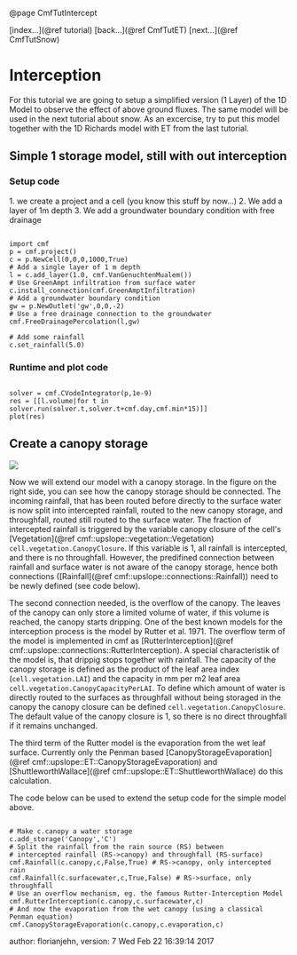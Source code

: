 @page CmfTutIntercept

[index...](@ref tutorial) [back...](@ref CmfTutET)
[next...](@ref CmfTutSnow)

# Interception

For this tutorial we are going to setup a simplified version (1 Layer)
of the 1D Model to observe the effect of above ground fluxes. The same
model will be used in the next tutorial about snow. As an excercise, try
to put this model together with the 1D Richards model with ET from the
last tutorial.

## Simple 1 storage model, still with out interception

### Setup code

1\. we create a project and a cell (you know this stuff by now...) 2. We
add a layer of 1m depth 3. We add a groundwater boundary condition with
free drainage

~~~~~~~~~~~~~{.py}

import cmf
p = cmf.project()
c = p.NewCell(0,0,0,1000,True)
# Add a single layer of 1 m depth
l = c.add_layer(1.0, cmf.VanGenuchtenMualem())
# Use GreenAmpt infiltration from surface water
c.install_connection(cmf.GreenAmptInfiltration)
# Add a groundwater boundary condition
gw = p.NewOutlet('gw',0,0,-2)
# Use a free drainage connection to the groundwater
cmf.FreeDrainagePercolation(l,gw)

# Add some rainfall
c.set_rainfall(5.0)
~~~~~~~~~~~~~

### Runtime and plot code

~~~~~~~~~~~~~{.py}

solver = cmf.CVodeIntegrator(p,1e-9)
res = [[l.volume|for t in solver.run(solver.t,solver.t+cmf.day,cmf.min*15)]]
plot(res)
~~~~~~~~~~~~~

## Create a canopy storage

![](media/canopyflow.png)

Now we will extend our model with a canopy storage. In the figure on the
right side, you can see how the canopy storage should be connected. The
incoming rainfall, that has been routed before directly to the surface
water is now split into intercepted rainfall, routed to the new canopy
storage, and throughfall, routed still routed to the surface water. The
fraction of intercepted rainfall is triggered by the variable canopy
closure of the cell's
[Vegetation](@ref cmf::upslope::vegetation::Vegetation)
`cell.vegetation.CanopyClosure`. If this variable is 1, all rainfall
is intercepted, and there is no throughfall. However, the predifined
connection between rainfall and surface water is not aware of the canopy
storage, hence both connections
([Rainfall](@ref cmf::upslope::connections::Rainfall)) need to be newly defined
(see code below).

The second connection needed, is the overflow of the canopy. The leaves
of the canopy can only store a limited volume of water, if this volume
is reached, the canopy starts dripping. One of the best known models for
the interception process is the model by Rutter et al. 1971. The
overflow term of the model is implemented in cmf as
[RutterInterception](@ref cmf::upslope::connections::RutterInterception).
A special characteristik of the model is, that drippig stops together
with rainfall. The capacity of the canopy storage is defined as the
product of the leaf area index (`cell.vegetation.LAI`) and the
capacity in mm per m2 leaf area
`cell.vegetation.CanopyCapacityPerLAI`. To define which amount of
water is directly routed to the surfaces as throughfall without being
storaged in the canopy the canopy closure can be defined
`cell.vegetation.CanopyClosure`. The default value of the canopy
closure is 1, so there is no direct throughfall if it remains unchanged.

The third term of the Rutter model is the evaporation from the wet leaf
surface. Currently only the Penman based
[CanopyStorageEvaporation](@ref cmf::upslope::ET::CanopyStorageEvaporation)
and [ShuttleworthWallace](@ref cmf::upslope::ET::ShuttleworthWallace)
do this calculation.

The code below can be used to extend the setup code for the simple model
above.

~~~~~~~~~~~~~{.py}

# Make c.canopy a water storage
c.add_storage('Canopy','C')
# Split the rainfall from the rain source (RS) between 
# intercepted rainfall (RS->canopy) and throughfall (RS-surface)
cmf.Rainfall(c.canopy,c,False,True) # RS->canopy, only intercepted rain
cmf.Rainfall(c.surfacewater,c,True,False) # RS->surface, only throughfall
# Use an overflow mechanism, eg. the famous Rutter-Interception Model
cmf.RutterInterception(c.canopy,c.surfacewater,c) 
# And now the evaporation from the wet canopy (using a classical Penman equation)
cmf.CanopyStorageEvaporation(c.canopy,c.evaporation,c)
~~~~~~~~~~~~~

author: florianjehn, version: 7 Wed Feb 22 16:39:14 2017
